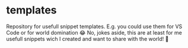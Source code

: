 # templates

Repository for usefull snippet templates. E.g. you could use them for VS Code or for world domination 😂 No, jokes aside, this are at least for me usefull snippets wich I created and want to share with the world! 🦖
